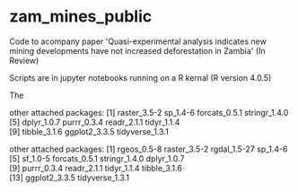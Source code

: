 # zam_mines_public

Code to acompany paper 'Quasi-experimental analysis indicates new mining developments have not increased deforestation in Zambia' (In Review)

Scripts are in jupyter notebooks running on a R kernal (R version 4.0.5)

The 

other attached packages:
 [1] raster_3.5-2    sp_1.4-6        forcats_0.5.1   stringr_1.4.0  
 [5] dplyr_1.0.7     purrr_0.3.4     readr_2.1.1     tidyr_1.1.4    
 [9] tibble_3.1.6    ggplot2_3.3.5   tidyverse_1.3.1

other attached packages:
 [1] rgeos_0.5-8     raster_3.5-2    rgdal_1.5-27    sp_1.4-6       
 [5] sf_1.0-5        forcats_0.5.1   stringr_1.4.0   dplyr_1.0.7    
 [9] purrr_0.3.4     readr_2.1.1     tidyr_1.1.4     tibble_3.1.6   
[13] ggplot2_3.3.5   tidyverse_1.3.1
